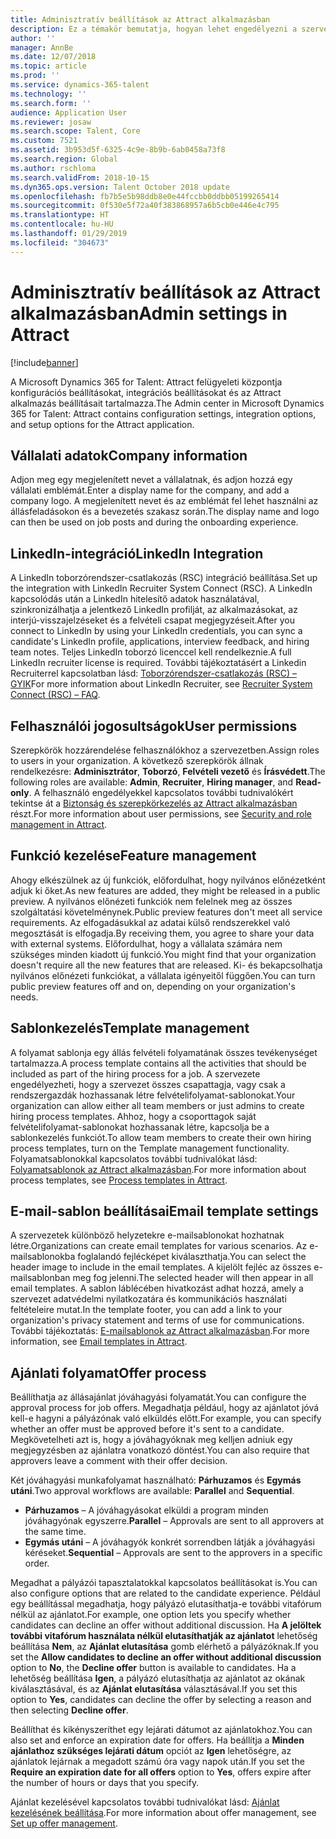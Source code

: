 ```yaml
---
title: Adminisztratív beállítások az Attract alkalmazásban
description: Ez a témakör bemutatja, hogyan lehet engedélyezni a szervezetek és felhasználók szolgáltatásfunkcióit az Attractban.
author: ''
manager: AnnBe
ms.date: 12/07/2018
ms.topic: article
ms.prod: ''
ms.service: dynamics-365-talent
ms.technology: ''
ms.search.form: ''
audience: Application User
ms.reviewer: josaw
ms.search.scope: Talent, Core
ms.custom: 7521
ms.assetid: 3b953d5f-6325-4c9e-8b9b-6ab0458a73f8
ms.search.region: Global
ms.author: rschloma
ms.search.validFrom: 2018-10-15
ms.dyn365.ops.version: Talent October 2018 update
ms.openlocfilehash: fb7b5e5b98ddb8e0e44fccbb0ddbb05199265414
ms.sourcegitcommit: 0f530e5f72a40f383868957a6b5cb0e446e4c795
ms.translationtype: HT
ms.contentlocale: hu-HU
ms.lasthandoff: 01/29/2019
ms.locfileid: "304673"
---
```

# <a name="admin-settings-in-attract"></a><span data-ttu-id="6b831-103">Adminisztratív beállítások az Attract alkalmazásban</span><span class="sxs-lookup"><span data-stu-id="6b831-103">Admin settings in Attract</span></span>
[!include[banner](../includes/banner.md)]

<span data-ttu-id="6b831-104">A Microsoft Dynamics 365 for Talent: Attract felügyeleti központja konfigurációs beállításokat, integrációs beállításokat és az Attract alkalmazás beállításait tartalmazza.</span><span class="sxs-lookup"><span data-stu-id="6b831-104">The Admin center in Microsoft Dynamics 365 for Talent: Attract contains configuration settings, integration options, and setup options for the Attract application.</span></span>

## <a name="company-information"></a><span data-ttu-id="6b831-105">Vállalati adatok</span><span class="sxs-lookup"><span data-stu-id="6b831-105">Company information</span></span>

<span data-ttu-id="6b831-106">Adjon meg egy megjelenített nevet a vállalatnak, és adjon hozzá egy vállalati emblémát.</span><span class="sxs-lookup"><span data-stu-id="6b831-106">Enter a display name for the company, and add a company logo.</span></span> <span data-ttu-id="6b831-107">A megjelenített nevet és az emblémát fel lehet használni az állásfeladásokon és a bevezetés szakasz során.</span><span class="sxs-lookup"><span data-stu-id="6b831-107">The display name and logo can then be used on job posts and during the onboarding experience.</span></span>

## <a name="linkedin-integration"></a><span data-ttu-id="6b831-108">LinkedIn-integráció</span><span class="sxs-lookup"><span data-stu-id="6b831-108">LinkedIn Integration</span></span>

<span data-ttu-id="6b831-109">A LinkedIn toborzórendszer-csatlakozás (RSC) integráció beállítása.</span><span class="sxs-lookup"><span data-stu-id="6b831-109">Set up the integration with LinkedIn Recruiter System Connect (RSC).</span></span> <span data-ttu-id="6b831-110">A LinkedIn kapcsolódás után a LinkedIn hitelesítő adatok használatával, szinkronizálhatja a jelentkező LinkedIn profilját, az alkalmazásokat, az interjú-visszajelzéseket és a felvételi csapat megjegyzéseit.</span><span class="sxs-lookup"><span data-stu-id="6b831-110">After you connect to LinkedIn by using your LinkedIn credentials, you can sync a candidate's LinkedIn profile, applications, interview feedback, and hiring team notes.</span></span> <span data-ttu-id="6b831-111">Teljes LinkedIn toborzó licenccel kell rendelkeznie.</span><span class="sxs-lookup"><span data-stu-id="6b831-111">A full LinkedIn recruiter license is required.</span></span> <span data-ttu-id="6b831-112">További tájékoztatásért a Linkedin Recruiterrel kapcsolatban lásd: [Toborzórendszer-csatlakozás (RSC) – GYIK](https://www.linkedin.com/help/recruiter/answer/90483)</span><span class="sxs-lookup"><span data-stu-id="6b831-112">For more information about LinkedIn Recruiter, see [Recruiter System Connect (RSC) – FAQ](https://www.linkedin.com/help/recruiter/answer/90483).</span></span>

## <a name="user-permissions"></a><span data-ttu-id="6b831-113">Felhasználói jogosultságok</span><span class="sxs-lookup"><span data-stu-id="6b831-113">User permissions</span></span>

<span data-ttu-id="6b831-114">Szerepkörök hozzárendelése felhasználókhoz a szervezetben.</span><span class="sxs-lookup"><span data-stu-id="6b831-114">Assign roles to users in your organization.</span></span> <span data-ttu-id="6b831-115">A következő szerepkörök állnak rendelkezésre: **Adminisztrátor**, **Toborzó**, **Felvételi vezető** és **Írásvédett**.</span><span class="sxs-lookup"><span data-stu-id="6b831-115">The following roles are available: **Admin**, **Recruiter**, **Hiring manager**, and **Read-only**.</span></span> <span data-ttu-id="6b831-116">A felhasználó engedélyekkel kapcsolatos további tudnivalókért tekintse át a [Biztonság és szerepkörkezelés az Attract alkalmazásban](./security-attract.md) részt.</span><span class="sxs-lookup"><span data-stu-id="6b831-116">For more information about user permissions, see [Security and role management in Attract](./security-attract.md).</span></span>

## <a name="feature-management"></a><span data-ttu-id="6b831-117">Funkció kezelése</span><span class="sxs-lookup"><span data-stu-id="6b831-117">Feature management</span></span>

<span data-ttu-id="6b831-118">Ahogy elkészülnek az új funkciók, előfordulhat, hogy nyilvános előnézetként adjuk ki őket.</span><span class="sxs-lookup"><span data-stu-id="6b831-118">As new features are added, they might be released in a public preview.</span></span> <span data-ttu-id="6b831-119">A nyilvános előnézeti funkciók nem felelnek meg az összes szolgáltatási követelménynek.</span><span class="sxs-lookup"><span data-stu-id="6b831-119">Public preview features don't meet all service requirements.</span></span> <span data-ttu-id="6b831-120">Az elfogadásukkal az adatai külső rendszerekkel való megosztását is elfogadja.</span><span class="sxs-lookup"><span data-stu-id="6b831-120">By receiving them, you agree to share your data with external systems.</span></span> <span data-ttu-id="6b831-121">Előfordulhat, hogy a vállalata számára nem szükséges minden kiadott új funkció.</span><span class="sxs-lookup"><span data-stu-id="6b831-121">You might find that your organization doesn't require all the new features that are released.</span></span> <span data-ttu-id="6b831-122">Ki- és bekapcsolhatja nyilvános előnézeti funkciókat, a vállalata igényeitől függően.</span><span class="sxs-lookup"><span data-stu-id="6b831-122">You can turn public preview features off and on, depending on your organization's needs.</span></span>

## <a name="template-management"></a><span data-ttu-id="6b831-123">Sablonkezelés</span><span class="sxs-lookup"><span data-stu-id="6b831-123">Template management</span></span>

<span data-ttu-id="6b831-124">A folyamat sablonja egy állás felvételi folyamatának összes tevékenységet tartalmazza.</span><span class="sxs-lookup"><span data-stu-id="6b831-124">A process template contains all the activities that should be included as part of the hiring process for a job.</span></span> <span data-ttu-id="6b831-125">A szervezete engedélyezheti, hogy a szervezet összes csapattagja, vagy csak a rendszergazdák hozhassanak létre felvételifolyamat-sablonokat.</span><span class="sxs-lookup"><span data-stu-id="6b831-125">Your organization can allow either all team members or just admins to create hiring process templates.</span></span> <span data-ttu-id="6b831-126">Ahhoz, hogy a csoporttagok saját felvételifolyamat-sablonokat hozhassanak létre, kapcsolja be a sablonkezelés funkciót.</span><span class="sxs-lookup"><span data-stu-id="6b831-126">To allow team members to create their own hiring process templates, turn on the Template management functionality.</span></span> <span data-ttu-id="6b831-127">Folyamatsablonokkal kapcsolatos további tudnivalókat lásd: [Folyamatsablonok az Attract alkalmazásban](./process-templates-attract.md).</span><span class="sxs-lookup"><span data-stu-id="6b831-127">For more information about process templates, see [Process templates in Attract](./process-templates-attract.md).</span></span>

## <a name="email-template-settings"></a><span data-ttu-id="6b831-128">E-mail-sablon beállításai</span><span class="sxs-lookup"><span data-stu-id="6b831-128">Email template settings</span></span>

<span data-ttu-id="6b831-129">A szervezetek különböző helyzetekre e-mailsablonokat hozhatnak létre.</span><span class="sxs-lookup"><span data-stu-id="6b831-129">Organizations can create email templates for various scenarios.</span></span> <span data-ttu-id="6b831-130">Az e-mailsablonokba foglalandó fejlécképet kiválaszthatja.</span><span class="sxs-lookup"><span data-stu-id="6b831-130">You can select the header image to include in the email templates.</span></span> <span data-ttu-id="6b831-131">A kijelölt fejléc az összes e-mailsablonban meg fog jelenni.</span><span class="sxs-lookup"><span data-stu-id="6b831-131">The selected header will then appear in all email templates.</span></span> <span data-ttu-id="6b831-132">A sablon láblécében hivatkozást adhat hozzá, amely a szervezet adatvédelmi nyilatkozatára és kommunikációs használati feltételeire mutat.</span><span class="sxs-lookup"><span data-stu-id="6b831-132">In the template footer, you can add a link to your organization's privacy statement and terms of use for communications.</span></span> <span data-ttu-id="6b831-133">További tájékoztatás: [E-mailsablonok az Attract alkalmazásban](./email-templates.md).</span><span class="sxs-lookup"><span data-stu-id="6b831-133">For more information, see [Email templates in Attract](./email-templates.md).</span></span>

## <a name="offer-process"></a><span data-ttu-id="6b831-134">Ajánlati folyamat</span><span class="sxs-lookup"><span data-stu-id="6b831-134">Offer process</span></span>

<span data-ttu-id="6b831-135">Beállíthatja az állásajánlat jóváhagyási folyamatát.</span><span class="sxs-lookup"><span data-stu-id="6b831-135">You can configure the approval process for job offers.</span></span> <span data-ttu-id="6b831-136">Megadhatja például, hogy az ajánlatot jóvá kell-e hagyni a pályázónak való elküldés előtt.</span><span class="sxs-lookup"><span data-stu-id="6b831-136">For example, you can specify whether an offer must be approved before it's sent to a candidate.</span></span> <span data-ttu-id="6b831-137">Megkövetelheti azt is, hogy a jóváhagyóknak meg kelljen adniuk egy megjegyzésben az ajánlatra vonatkozó döntést.</span><span class="sxs-lookup"><span data-stu-id="6b831-137">You can also require that approvers leave a comment with their offer decision.</span></span>

<span data-ttu-id="6b831-138">Két jóváhagyási munkafolyamat használható: **Párhuzamos** és **Egymás utáni**.</span><span class="sxs-lookup"><span data-stu-id="6b831-138">Two approval workflows are available: **Parallel** and **Sequential**.</span></span>

- <span data-ttu-id="6b831-139">**Párhuzamos** – A jóváhagyásokat elküldi a program minden jóváhagyónak egyszerre.</span><span class="sxs-lookup"><span data-stu-id="6b831-139">**Parallel** – Approvals are sent to all approvers at the same time.</span></span>
- <span data-ttu-id="6b831-140">**Egymás utáni** – A jóváhagyók konkrét sorrendben látják a jóváhagyási kéréseket.</span><span class="sxs-lookup"><span data-stu-id="6b831-140">**Sequential** – Approvals are sent to the approvers in a specific order.</span></span>

<span data-ttu-id="6b831-141">Megadhat a pályázói tapasztalatokkal kapcsolatos beállításokat is.</span><span class="sxs-lookup"><span data-stu-id="6b831-141">You can also configure options that are related to the candidate experience.</span></span> <span data-ttu-id="6b831-142">Például egy beállítással megadhatja, hogy pályázó elutasíthatja-e további vitafórum nélkül az ajánlatot.</span><span class="sxs-lookup"><span data-stu-id="6b831-142">For example, one option lets you specify whether candidates can decline an offer without additional discussion.</span></span> <span data-ttu-id="6b831-143">Ha **A jelöltek további vitafórum használata nélkül elutasíthatják az ajánlatot** lehetőség beállítása **Nem**, az **Ajánlat elutasítása** gomb elérhető a pályázóknak.</span><span class="sxs-lookup"><span data-stu-id="6b831-143">If you set the **Allow candidates to decline an offer without additional discussion** option to **No**, the **Decline offer** button is available to candidates.</span></span> <span data-ttu-id="6b831-144">Ha a lehetőség beállítása **Igen**, a pályázó elutasíthatja az ajánlatot az okának kiválasztásával, és az **Ajánlat elutasítása** választásával.</span><span class="sxs-lookup"><span data-stu-id="6b831-144">If you set this option to **Yes**, candidates can decline the offer by selecting a reason and then selecting **Decline offer**.</span></span>

<span data-ttu-id="6b831-145">Beállíthat és kikényszeríthet egy lejárati dátumot az ajánlatokhoz.</span><span class="sxs-lookup"><span data-stu-id="6b831-145">You can also set and enforce an expiration date for offers.</span></span> <span data-ttu-id="6b831-146">Ha beállítja a **Minden ajánlathoz szükséges lejárati dátum** opciót az **Igen** lehetőségre, az ajánlatok lejárnak a megadott számú óra vagy napok után.</span><span class="sxs-lookup"><span data-stu-id="6b831-146">If you set the **Require an expiration date for all offers** option to **Yes**, offers expire after the number of hours or days that you specify.</span></span>

<span data-ttu-id="6b831-147">Ajánlat kezelésével kapcsolatos további tudnivalókat lásd: [Ajánlat kezelésének beállítása](./offer-setup.md).</span><span class="sxs-lookup"><span data-stu-id="6b831-147">For more information about offer management, see [Set up offer management](./offer-setup.md).</span></span>
